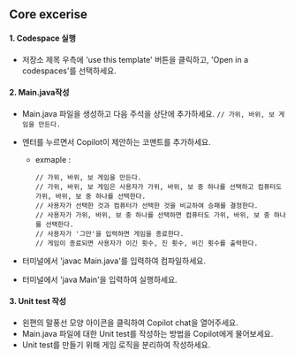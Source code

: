 ## Core excerise
#### 1. Codespace 실행
- 저장소 제목 우측에 'use this template' 버튼을 클릭하고, 'Open in a codespaces'를 선택하세요.

#### 2. Main.java작성

- Main.java 파일을 생성하고 다음 주석을 상단에 추가하세요.
  `// 가위, 바위, 보 게임을 만든다.`

- 엔터를 누르면서 Copilot이 제안하는 코맨트를 추가하세요.
  - exmaple :
    ```
    // 가위, 바위, 보 게임을 만든다.
    // 가위, 바위, 보 게임은 사용자가 가위, 바위, 보 중 하나를 선택하고 컴퓨터도 가위, 바위, 보 중 하나를 선택한다.
    // 사용자가 선택한 것과 컴퓨터가 선택한 것을 비교하여 승패를 결정한다.
    // 사용자가 가위, 바위, 보 중 하나를 선택하면 컴퓨터도 가위, 바위, 보 중 하나를 선택한다.
    // 사용자가 '그만'을 입력하면 게임을 종료한다.
    // 게임이 종료되면 사용자가 이긴 횟수, 진 횟수, 비긴 횟수를 출력한다.
    ```
- 터미널에서 'javac Main.java'를 입력하여 컴파일하세요.
- 터미널에서 'java Main'을 입력하여 실행하세요.

#### 3. Unit test 작성
- 왼편의 말풍선 모양 아이콘을 클릭하여 Copilot chat을 열어주세요.
- Main.java 파일에 대한 Unit test를 작성하는 방법을 Copilot에게 물어보세요.
- Unit test를 만들기 위해 게임 로직을 분리하여 작성하세요.





